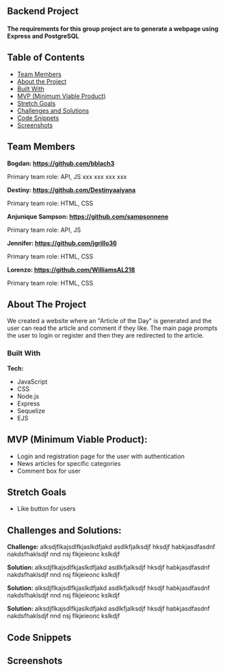 ## Backend Project
#### The requirements for this group project are to generate a webpage using Express and PostgreSQL


<!-- Table of contents -->

## Table of Contents
* [Team Members](#team-members) 
* [About the Project](#about-the-project)   
* [Built With](#built-with)               
* [MVP (Minimum Viable Product)](#mvp-minimum-viable-product)
* [Stretch Goals](#stretch-goals)
* [Challenges and Solutions](#challenges-and-solutions)
* [Code Snippets](#code-snippets)
* [Screenshots](#screenshots)


## Team Members

<strong> Bogdan: https://github.com/bblach3 </strong>

Primary team role: API, JS xxx xxx xxx xxx

<strong> Destiny: https://github.com/Destinyaaiyana </strong>

Primary team role: HTML, CSS

<strong> Anjunique Sampson: https://github.com/sampsonnene </strong>

Primary team role: API, JS 

<strong> Jennifer: https://github.com/jgrillo36 </strong>

Primary team role: HTML, CSS

<strong> Lorenzo: https://github.com/WilliamsAL218 </strong>

Primary team role: HTML, CSS



## About The Project

We created a website where an "Article of the Day" is generated and the user can read the article and comment if they like. The main page prompts the user to login or register and then they are redirected to the article.


### Built With

<strong> Tech: </strong>

* JavaScript
* CSS
* Node.js
* Express
* Sequelize
* EJS

## MVP (Minimum Viable Product):

* Login and registration page for the user with authentication
* News articles for specific categories
* Comment box for user

## Stretch Goals

* Like button for users

## Challenges and Solutions:

<strong> Challenge: </strong> alksdjflkajsdlfkjaslkdfjakd asdlkfjalksdjf hksdjf habkjasdfasdnf nakdsfhaklsdjf nnd nsj flkjeieonc kslkdjf

<strong> Solution: </strong> alksdjflkajsdlfkjaslkdfjakd asdlkfjalksdjf hksdjf habkjasdfasdnf nakdsfhaklsdjf nnd nsj flkjeieonc kslkdjf

<strong> Solution: </strong> alksdjflkajsdlfkjaslkdfjakd asdlkfjalksdjf hksdjf habkjasdfasdnf nakdsfhaklsdjf nnd nsj flkjeieonc kslkdjf

<strong> Solution: </strong> alksdjflkajsdlfkjaslkdfjakd asdlkfjalksdjf hksdjf habkjasdfasdnf nakdsfhaklsdjf nnd nsj flkjeieonc kslkdjf

## Code Snippets

## Screenshots

